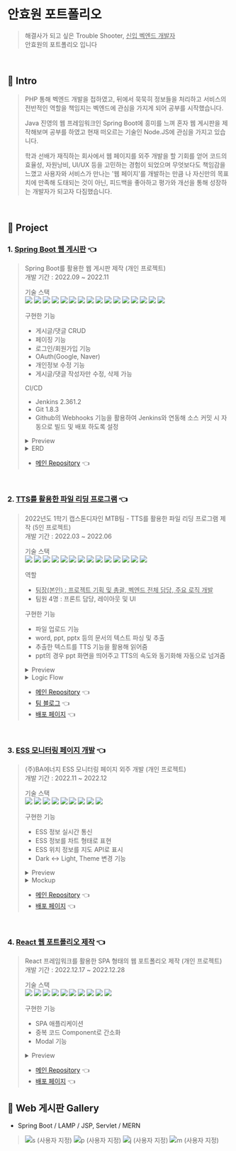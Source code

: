 # 안효원 포트폴리오

>해결사가 되고 싶은 Trouble Shooter, <u>신입 벡엔드 개발자 </u> <br/> 안효원의 포트폴리오 입니다

<br/>

## :pushpin: Intro
> PHP 통해 벡엔드 개발을 접하였고, 뒤에서 묵묵히 정보들을 처리하고 서비스의 전반적인 역할을 책임지는 벡엔드에 관심을 가지게 되어
공부를 시작했습니다.
>
> Java 진영의 웹 프레임워크인 Spring Boot에 흥미를 느껴 혼자 웹 게시판을 제작해보며 공부를 하였고 현재 떠오르는 기술인 Node.JS에 관심을
가지고 있습니다.
>
> 학과 선배가 재직하는 회사에서 웹 페이지를 외주 개발을 할 기회를 얻어 코드의 효율성, 자원낭비, UI/UX 등을 고민하는 경험이 되었으며 무엇보다도
책임감을 느꼈고 사용자와 서비스가 만나는 '웹 페이지'를 개발하는 만큼 나 자신만의 목표치에 만족해 도태되는 것이 아닌, 피드백을 좋아하고 평가와
개선을 통해 성장하는 개발자가 되고자 다짐했습니다.

<br/>

## :pushpin: Project
### 1. [Spring Boot 웹 게시판](https://github.com/qnffnrl/springbootBoard) :point_left:
>Spring Boot를 활용한 웹 게시판 제작 (개인 프로젝트)<br/>
>개발 기간 : 2022.09 ~ 2022.11<br/>
> 
>기술 스택<br/>
><img src="https://img.shields.io/badge/Spring Boot-6DB33F?style=for-the-badge&logo=Spring Boot&logoColor=white"> <img src="https://img.shields.io/badge/Spring Security-6DB33F?style=for-the-badge&logo=Spring Security&logoColor=white"> <img src="https://img.shields.io/badge/Spring Data JPA-6DB33F?style=for-the-badge&logoColor=white"> <img src="https://img.shields.io/badge/JAVA-004088?style=for-the-badge&logoColor=white">
><img src="https://img.shields.io/badge/Mustache-ECD53F?style=for-the-badge&logoColor=white"> <img src="https://img.shields.io/badge/Hibernate-59666C?style=for-the-badge&logo=Hibernate&logoColor=white"> <img src="https://img.shields.io/badge/Jenkins-D24939?style=for-the-badge&logo=Jenkins&logoColor=white"> <img src="https://img.shields.io/badge/MariaDB-003545?style=for-the-badge&logo=MariaDB&logoColor=white"> 
><img src="https://img.shields.io/badge/REST API-0094F5?style=for-the-badge&logoColor=white"> <img src="https://img.shields.io/badge/Git-F05032?style=for-the-badge&logo=Git&logoColor=white"> <img src="https://img.shields.io/badge/Linux-FCC624?style=for-the-badge&logo=Linux&logoColor=white"> <img src="https://img.shields.io/badge/CentOS 7-262577?style=for-the-badge&logo=CentOS&logoColor=white">
><img src="https://img.shields.io/badge/Gradle-02303A?style=for-the-badge&logo=Gradle&logoColor=white"> <img src="https://img.shields.io/badge/OAuth-006600?style=for-the-badge&logo=OAuth&logoColor=white"> <img src="https://img.shields.io/badge/Github-181717?style=for-the-badge&logo=Github&logoColor=white">
> <img src="https://img.shields.io/badge/Bootstrap-7952B3?style=for-the-badge&logo=Bootstrap&logoColor=white">
> 
>구현한 기능
> * 게시글/댓글 CRUD 
> * 페이징 기능
> * 로그인/회원가입 기능
> * OAuth(Google, Naver)
> * 개인정보 수정 기능
> * 게시글/댓글 작성자만 수정, 삭제 가능  
> 
>CI/CD
> * Jenkins 2.361.2
> * Git 1.8.3
> * Github의 Webhooks 기능을 활용하여 Jenkins와 연동해 소스 커밋 시 자동으로 빌드 및 배포 하도록 설정 
>
><details>
>   <summary>Preview</summary>
>
>   ![s (소형)](https://user-images.githubusercontent.com/71891870/222947017-50b197bb-fce9-42ea-b137-e813011d5073.png)<br/>
></details> 
>
><details>
>   <summary>ERD</summary>
>
>   ![springboot_ERD](https://user-images.githubusercontent.com/71891870/222946815-7e9def37-72c8-418d-ae16-fd6371e319fc.png)
></details>
>
> * [메인 Repository](https://github.com/qnffnrl/springbootBoard) :point_left:

<br/>

### 2. [TTS를 활용한 파일 리딩 프로그램](https://github.com/qnffnrl/2022_1_capstone) :point_left:
>2022년도 1학기 캡스톤디자인 MTB팀 - TTS를 활용한 파일 리딩 프로그램 제작 (5인 프로젝트)</br>
>개발 기간 : 2022.03 ~ 2022.06<br/>
>
>기술 스택<br/>
><img src="https://img.shields.io/badge/JAVA-004088?style=for-the-badge&logoColor=white"> <img src="https://img.shields.io/badge/JSP-0099E5?style=for-the-badge&logoColor=white"> <img src="https://img.shields.io/badge/Apache POI-C71A36?style=for-the-badge&logoColor=white"> <img src="https://img.shields.io/badge/TTS-FF9E0F?style=for-the-badge&logoColor=white"> <img src="https://img.shields.io/badge/Python-3776AB?style=for-the-badge&logo=Python&logoColor=white">
><img src="https://img.shields.io/badge/Flask-000000?style=for-the-badge&logo=Flask&logoColor=white"> <img src="https://img.shields.io/badge/Tomcat-F8DC75?style=for-the-badge&logo=Apache Tomcat&logoColor=white"> <img src="https://img.shields.io/badge/HTML 5-E34F26?style=for-the-badge&logo=HTML5&logoColor=white"> <img src="https://img.shields.io/badge/CSS 3-1572B6?style=for-the-badge&logo=css3&logoColor=white"> <img src="https://img.shields.io/badge/Javascript-F7DF1E?style=for-the-badge&logo=Javascript&logoColor=white"> 
><img src="https://img.shields.io/badge/Raspberry PI-A22846?style=for-the-badge&logo=Raspberry PI&logoColor=white"> <img src="https://img.shields.io/badge/Linux-FCC624?style=for-the-badge&logo=Linux&logoColor=white"> <img src="https://img.shields.io/badge/CentOS 7-262577?style=for-the-badge&logo=CentOS&logoColor=white"> <img src="https://img.shields.io/badge/Bootstrap-7952B3?style=for-the-badge&logo=Bootstrap&logoColor=white">
> 
> 역할
> * <u>팀장(본인) : 프로젝트 기획 및 총괄, 벡엔드 전체 담당, 주요 로직 개발</u> 
> * 팀원 4명 : 프론트 담당, 레이아웃 및 UI
> 
>구현한 기능
> * 파일 업로드 기능
> * word, ppt, pptx 등의 문서의 텍스트 파싱 및 추출
> * 추출한 텍스트를 TTS 기능을 활용해 읽어줌
> * ppt의 경우 ppt 화면을 띄어주고 TTS의 속도와 동기화해 자동으로 넘겨줌 
> 
> <details>
>   <summary>Preview</summary>
>
>   ![t (소형)](https://user-images.githubusercontent.com/71891870/222954807-fd17447f-5344-4c06-8ccf-5f45426dca3b.png)
> 
>   ![t2 (소형)](https://user-images.githubusercontent.com/71891870/222955016-513d1553-dd9e-4ebc-9186-11a9c9ed941d.png)
> </details>
>
><details>
>   <summary>Logic Flow</summary>
>
>   ![Screenshot_20230306_123956_Noteshelf (소형)](https://user-images.githubusercontent.com/71891870/223015117-f9f03dcc-4856-45b7-be9a-69df27f9bb90.jpg)
></details>
> 
> * [메인 Repository](https://github.com/qnffnrl/2022_1_capstone) :point_left:
> * [팀 블로그](https://cafe.naver.com/riskers) :point_left:
> * [배포 페이지](http://riskers.iptime.org:10000) :point_left:

<br/>

### 3. [ESS 모니터링 페이지 개발](https://github.com/qnffnrl/webSocket) :point_left:
>(주)BA에너지 ESS 모니터링 페이지 외주 개발 (개인 프로젝트)</br>
>개발 기간 : 2022.11 ~ 2022.12</br>
> 
>기술 스택</br>
><img src="https://img.shields.io/badge/HTML 5-E34F26?style=for-the-badge&logo=HTML5&logoColor=white"> <img src="https://img.shields.io/badge/CSS 3-1572B6?style=for-the-badge&logo=css3&logoColor=white"> <img src="https://img.shields.io/badge/Javascript-F7DF1E?style=for-the-badge&logo=Javascript&logoColor=white"> <img src="https://img.shields.io/badge/Bootstrap-7952B3?style=for-the-badge&logo=Bootstrap&logoColor=white"> <img src="https://img.shields.io/badge/Kakao Map API-FFCD00?style=for-the-badge&logo=Kakao&logoColor=white">
><img src="https://img.shields.io/badge/CentOS 7-262577?style=for-the-badge&logo=CentOS&logoColor=white"> <img src="https://img.shields.io/badge/Linux-FCC624?style=for-the-badge&logo=Linux&logoColor=white"> <img src="https://img.shields.io/badge/Git-F05032?style=for-the-badge&logo=Git&logoColor=white"> <img src="https://img.shields.io/badge/Github-181717?style=for-the-badge&logo=Github&logoColor=white">
> 
>구현한 기능
> * ESS 정보 실시간 통신
> * ESS 정보를 차트 형태로 표현
> * ESS 위치 정보를 지도 API로 표시
> * Dark <-> Light, Theme 변경 기능
>
><details>
>   <summary>Preview</summary>
>   
>   ![b (소형)](https://user-images.githubusercontent.com/71891870/222959165-d9c2e280-38b0-442c-a022-9a2136b53b1f.png)
></details>
>
><details>
>   <summary>Mockup</summary>
>
>   ![201109172-a13c7ca8-c8a5-4f5f-bef6-8c8cd6525607 (소형)](https://user-images.githubusercontent.com/71891870/222959223-dd8752fd-74a3-4f71-9f57-6c7476bb60a8.png)
></details>
>
> * [메인 Repository](https://github.com/qnffnrl/webSocket) :point_left:
> * [배포 페이지](http://www.risker.shop/bsb/) :point_left:

<br/>

### 4. [React 웹 포트폴리오 제작](https://qnffnrl.github.io) :point_left:
>React 프레임워크를 활용한 SPA 형태의 웹 포트폴리오 제작 (개인 프로젝트)</br>
>개발 기간 : 2022.12.17 ~ 2022.12.28</br> 
>
>기술 스택</br>
><img src="https://img.shields.io/badge/React-61DAFB?style=for-the-badge&logo=React&logoColor=white"> <img src="https://img.shields.io/badge/React Router-CA4245?style=for-the-badge&logo=React Router&logoColor=white"> <img src="https://img.shields.io/badge/HTML 5-E34F26?style=for-the-badge&logo=HTML5&logoColor=white"> <img src="https://img.shields.io/badge/CSS 3-1572B6?style=for-the-badge&logo=css3&logoColor=white"> <img src="https://img.shields.io/badge/Javascript-F7DF1E?style=for-the-badge&logo=Javascript&logoColor=white"> <img src="https://img.shields.io/badge/web Components-29ABE2?style=for-the-badge&logo=Component&logoColor=white">
><img src="https://img.shields.io/badge/Kakao Map API-FFCD00?style=for-the-badge&logo=Kakao&logoColor=white"> <img src="https://img.shields.io/badge/Github Pages-222222?style=for-the-badge&logo=Github Pages&logoColor=white"> <img src="https://img.shields.io/badge/Git-F05032?style=for-the-badge&logo=Git&logoColor=white"> <img src="https://img.shields.io/badge/Github-181717?style=for-the-badge&logo=Github&logoColor=white">
> 
>구현한 기능
> * SPA 애플리케이션
> * 중복 코드 Component로 간소화
> * Modal 기능
> 
> <details>
>   <summary>Preview</summary>
>
>   ![r (소형)](https://user-images.githubusercontent.com/71891870/222966428-ef1df94a-7956-4a39-9424-f778f6a8535c.png)
> 
>   ![r2 (소형)](https://user-images.githubusercontent.com/71891870/222966487-7a8c36c2-22c0-4486-a1cb-d178f2724a0f.png)
></details>
>
> * [메인 Repository](https://github.com/qnffnrl/portfolio) :point_left:
> * [배포 페이지](https://qnffnrl.github.io) :point_left:

## :pushpin: Web 게시판 Gallery
* Spring Boot / LAMP / JSP, Servlet / MERN 
>![s (사용자 지정)](https://user-images.githubusercontent.com/71891870/223015766-5cbf91f6-b5f6-46ec-9078-bc17cc93193b.png)
>![p (사용자 지정)](https://user-images.githubusercontent.com/71891870/223015773-c1c18f1f-530a-4637-889b-e16b5a0b2228.png)
>![j (사용자 지정)](https://user-images.githubusercontent.com/71891870/223015777-99e36506-2365-4bd2-bc77-0a58097732d0.png)
>![m (사용자 지정)](https://user-images.githubusercontent.com/71891870/223015780-176cfb8c-b3a9-46cc-a219-44c6f36fc767.png)

